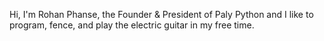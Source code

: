 Hi, I'm Rohan Phanse, the Founder & President of Paly Python and I like to program, fence, and play the electric guitar in my free time.